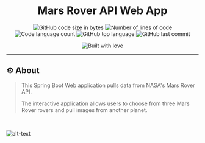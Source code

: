 <h1 align="center">
	Mars Rover API Web App
</h1>
<p align="center">
<p>
<p align="center">
	<img alt="GitHub code size in bytes" src="https://img.shields.io/github/languages/code-size/EarlyObject/Mars-Rover-API-app?color=blueviolet" />
	<img alt="Number of lines of code" src="https://img.shields.io/tokei/lines/github/EarlyObject/Mars-Rover-API-app?color=blueviolet" />
	<img alt="Code language count" src="https://img.shields.io/github/languages/count/EarlyObject/Mars-Rover-API-app?color=blue" />
	<img alt="GitHub top language" src="https://img.shields.io/github/languages/top/EarlyObject/Mars-Rover-API-app?color=blue" />
	<img alt="GitHub last commit" src="https://img.shields.io/github/last-commit/EarlyObject/Mars-Rover-API-app?color=brightgreen" />	
</p>
<p align="center">
<img alt="Built with love" src="http://ForTheBadge.com/images/badges/built-with-love.svg" />
</p>


***

## :gear: About
> This Spring Boot Web application pulls data from NASA's Mars Rover API.
> 
> The interactive application allows users to choose from three Mars Rover rovers and pull images from another planet.

<br>

![alt-text](img/screenshot.png "Working program screenshot")

